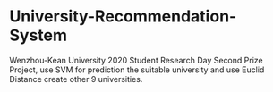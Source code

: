 # University-Recommendation-System
Wenzhou-Kean University 2020 Student Research Day Second Prize Project, use SVM for prediction the suitable university and use Euclid Distance create other 9 universities.
